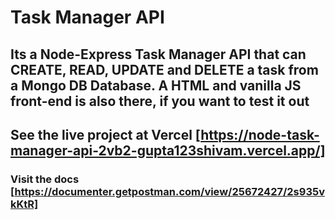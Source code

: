 # Task Manager API

## Its a Node-Express Task Manager API that can CREATE, READ, UPDATE and DELETE a task from a Mongo DB Database. A HTML and vanilla JS front-end is also there, if you want to test it out

## See the live project at Vercel [https://node-task-manager-api-2vb2-gupta123shivam.vercel.app/]

### Visit the docs [https://documenter.getpostman.com/view/25672427/2s935vkKtR]

